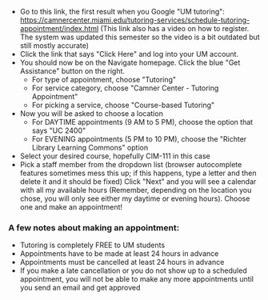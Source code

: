 * Go to this link, the first result when you Google "UM tutoring": https://camnercenter.miami.edu/tutoring-services/schedule-tutoring-appointment/index.html (This link also has a video on how to register. The system was updated this semester so the video is a bit outdated but still mostly accurate)
* Click the link that says "Click Here" and log into your UM account.
* You should now be on the Navigate homepage. Click the blue "Get Assistance" button on the right.
  * For type of appointment, choose "Tutoring"
  * For service category, choose "Camner Center - Tutoring Appointment"
  * For picking a service, choose "Course-based Tutoring"
* Now you will be asked to choose a location
  * For DAYTIME appointments (9 AM to 5 PM), choose the option that says "UC 2400"
  * For EVENING appointments (5 PM to 10 PM), choose the "Richter Library Learning Commons" option
* Select your desired course, hopefully CIM-111 in this case
* Pick a staff member from the dropdown list (browser autocomplete features sometimes mess this up; if this happens, type a letter and then delete it and it should be fixed)
Click "Next" and you will see a calendar with all my available hours (Remember, depending on the location you chose, you will only see either my daytime or evening hours). Choose one and make an appointment!

### A few notes about making an appointment:
* Tutoring is completely FREE to UM students
* Appointments have to be made at least 24 hours in advance
* Appointments must be cancelled at least 24 hours in advance
* If you make a late cancellation or you do not show up to a scheduled appointment, you will not be able to make any more appointments until you send an email and get approved
